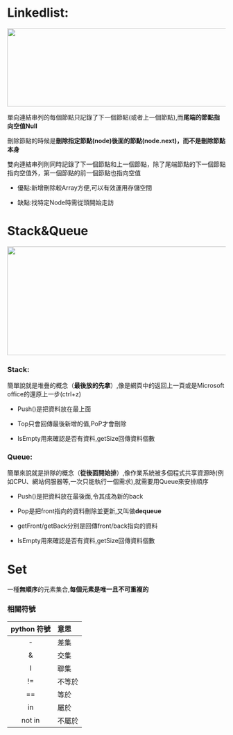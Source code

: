 # Linkedlist:

<img src="https://i.imgur.com/1Qc4uHD.png"  width="600" height="180">

單向連結串列的每個節點只記錄了下一個節點(或者上一個節點),而**尾端的節點指向空值Null**

刪除節點的時候是**刪除指定節點(node)後面的節點(node.next)，而不是刪除節點本身**

雙向連結串列則同時記錄了下一個節點和上一個節點，除了尾端節點的下一個節點指向空值外，第一個節點的前一個節點也指向空值

* 優點:新增刪除較Array方便,可以有效運用存儲空間

* 缺點:找特定Node時需從頭開始走訪

# Stack&Queue

<img src="https://i.imgur.com/ArHZkOR.png" width="600" height="250">

### Stack:

簡單說就是堆疊的概念（**最後放的先拿**）,像是網頁中的返回上一頁或是Microsoft office的還原上一步(ctrl+z)

* Push()是把資料放在最上面

* Top只會回傳最後新增的值,PoP才會刪除

* IsEmpty用來確認是否有資料,getSize回傳資料個數

### Queue:

簡單來說就是排隊的概念（**從後面開始排**）,像作業系統被多個程式共享資源時(例如CPU、網站伺服器等,一次只能執行一個需求),就需要用Queue來安排順序

* Push()是把資料放在最後面,令其成為新的back

* Pop是把front指向的資料刪除並更新,又叫做**dequeue**

* getFront/getBack分別是回傳front/back指向的資料

* IsEmpty用來確認是否有資料,getSize回傳資料個數

# Set
一種**無順序**的元素集合,**每個元素是唯一且不可重複的**

### 相關符號
|python 符號|意思|
|:-:|:-|
|-|差集|
|&|交集|
|I|聯集|
|!=|不等於|
|==|等於|
|in|屬於|
|not in|不屬於|
